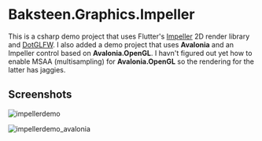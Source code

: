 # Baksteen.Graphics.Impeller

This is a csharp demo project that uses Flutter's [Impeller](https://github.com/flutter/engine/blob/main/impeller/toolkit/interop/README.md) 2D render library and [DotGLFW](https://github.com/dcronqvist/DotGLFW). I also added a demo project that uses **Avalonia** and an Impeller control based on **Avalonia.OpenGL**. I havn't figured out yet how to enable MSAA (multisampling) for **Avalonia.OpenGL** so the rendering for the latter has jaggies.

## Screenshots

![impellerdemo](https://github.com/user-attachments/assets/0ecbf80e-ed26-451a-8811-16ac2aecfd52)

![impellerdemo_avalonia](https://github.com/user-attachments/assets/bd428f35-02a1-42a9-8982-62df087a94a9)
